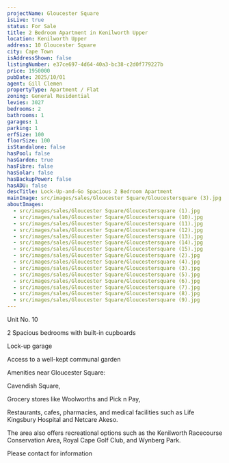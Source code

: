```yaml
---
projectName: Gloucester Square
isLive: true
status: For Sale
title: 2 Bedroom Apartment in Kenilworth Upper
location: Kenilworth Upper
address: 10 Gloucester Square
city: Cape Town
isAddressShown: false
listingNumber: e37ce697-4d64-40a3-bc38-c2d0f779227b
price: 1950000
pubDate: 2025/10/01
agent: Gill Clemen
propertyType: Apartment / Flat
zoning: General Residential
levies: 3027
bedrooms: 2
bathrooms: 1
garages: 1
parking: 1
erfSize: 100
floorSize: 100
isStandalone: false
hasPool: false
hasGarden: true
hasFibre: false
hasSolar: false
hasBackupPower: false
hasADU: false
descTitle: Lock-Up-and-Go Spacious 2 Bedroom Apartment
mainImage: src/images/sales/Gloucester Square/Gloucestersquare (3).jpg
aboutImages:
  - src/images/sales/Gloucester Square/Gloucestersquare (1).jpg
  - src/images/sales/Gloucester Square/Gloucestersquare (10).jpg
  - src/images/sales/Gloucester Square/Gloucestersquare (11).jpg
  - src/images/sales/Gloucester Square/Gloucestersquare (12).jpg
  - src/images/sales/Gloucester Square/Gloucestersquare (13).jpg
  - src/images/sales/Gloucester Square/Gloucestersquare (14).jpg
  - src/images/sales/Gloucester Square/Gloucestersquare (15).jpg
  - src/images/sales/Gloucester Square/Gloucestersquare (2).jpg
  - src/images/sales/Gloucester Square/Gloucestersquare (4).jpg
  - src/images/sales/Gloucester Square/Gloucestersquare (3).jpg
  - src/images/sales/Gloucester Square/Gloucestersquare (5).jpg
  - src/images/sales/Gloucester Square/Gloucestersquare (6).jpg
  - src/images/sales/Gloucester Square/Gloucestersquare (7).jpg
  - src/images/sales/Gloucester Square/Gloucestersquare (8).jpg
  - src/images/sales/Gloucester Square/Gloucestersquare (9).jpg
---
```

Unit No. 10

2 Spacious bedrooms with built-in cupboards

Lock-up garage

Access to a well-kept communal garden

Amenities near Gloucester Square:

Cavendish Square,

Grocery stores like Woolworths and Pick n Pay,

Restaurants, cafes, pharmacies, and medical facilities such as Life Kingsbury Hospital and Netcare Akeso.

The area also offers recreational options such as the Kenilworth Racecourse Conservation Area, Royal Cape Golf Club, and Wynberg Park.

Please contact for information